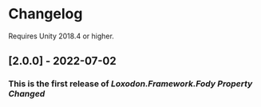 # Changelog

Requires Unity 2018.4 or higher.

## [2.0.0] - 2022-07-02
### This is the first release of *Loxodon.Framework.Fody Property Changed*

